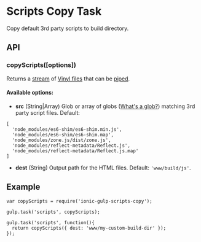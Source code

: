 # Scripts Copy Task
Copy default 3rd party scripts to build directory.

## API

### copyScripts([options])

Returns a [stream](http://nodejs.org/api/stream.html) of [Vinyl files](https://github.com/wearefractal/vinyl-fs)
that can be [piped](http://nodejs.org/api/stream.html#stream_readable_pipe_destination_options).

#### Available options:
- **src** (String|Array) Glob or array of globs ([What's a glob?](https://github.com/isaacs/node-glob#glob-primer)) matching 3rd party script files. Default:
```
[
  'node_modules/es6-shim/es6-shim.min.js',
  'node_modules/es6-shim/es6-shim.map',
  'node_modules/zone.js/dist/zone.js',
  'node_modules/reflect-metadata/Reflect.js',
  'node_modules/reflect-metadata/Reflect.js.map'
]
```
- **dest** (String) Output path for the HTML files. Default: `'www/build/js'`.

## Example

```
var copyScripts = require('ionic-gulp-scripts-copy');

gulp.task('scripts', copyScripts);

gulp.task('scripts', function(){
  return copyScripts({ dest: 'www/my-custom-build-dir' });
});
```
